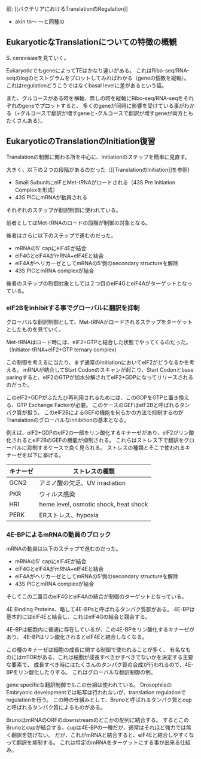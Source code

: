 前: [[バクテリアにおけるTranslationのRegulation]]

- akin to〜 〜と同種の

## EukaryoticなTranslationについての特徴の概観

S. cerevisiaeを見ていく。

EukaryoticでもgeneによってTEはかなり違いがある。
これはRibo-seq/RNA-seqのlogのヒストグラムをプロットしてみればわかる（geneの個数を縦軸）。
これはregulationどうこうではなくbasal levelに差があるという話。

また、グルコースがある時を横軸、無しの時を縦軸にRibo-seq/RNA-seqをそれぞれのgeneでプロットすると、
多くのgeneが同時に影響を受けている事がわかる（+グルコースで翻訳が増すgeneと-グルコースで翻訳が増すgeneが両方ともたくさんある）。

## EukaryoticのTranslationのInitiation復習

Translationの制御に関わる所を中心に、Initiationのステップを簡単に見直す。

大きく、以下の２つの段階があるのだった（[[TranslationのInitiation]]を参照)

- Small SubunitにeIFとMet-tRNAがロードされる（43S Pre Initiation Complexを形成）
- 43S PICにmRNAが動員される

それぞれのステップが翻訳制御に使われている。

前者としてはMet-tRNAのロードの段階が制御の対象となる。

後者はさらに以下のステップで進むのだった。

- mRNAの5' capにeIF4Eが結合
- eIF4GとeIF4AがmRNA+eIF4Eと結合
- eIF4AがヘリカーゼとしてmRNAの5'側のsecondary structureを解除
- 43S PICとmRNA complexが結合

後者のステップの制御対象としては２つ目のeIF4GとeIF4Aがターゲットとなっている。

### eIF2Bをinhibitする事でグローバルに翻訳を抑制

グローバルな翻訳制御として、Met-tRNAがロードされるステップをターゲットとしたものを見ていく。

Met-tRNAはロード時には、eIF2+GTPと結合した状態でやってくるのだった。（Initiator-tRNA+eIF2+GTP ternary complex)

この制御を考えるに当たり、まず通常のInitiationにおいてeIF2がどうなるかを考える。
mRNAが結合してStart Codonのスキャンが起こり、Start Codonとbase paringすると、eIF2のGTPが加水分解されてeIF2+GDPになってリリースされるのだった。

このeIF2+GDPがふたたび再利用されるためには、このGDPをGTPと置き換える、GTP Exchange Factorが必要。
このケースのGEFはeIF2Bと呼ばれるタンパク質が担う。
このeIF2BによるGEFの機能を何らかの方法で抑制するのがTranslationのグローバルなinhibitionの基本となる。

例えば、eIF2+GDPのeIF2の一部をリン酸化するキナーゼがあり、eIF2がリン酸化されるとeIF2BのGEFの機能が抑制される。
これらはストレス下で翻訳をグローバルに抑制するケースで良く見られる。
ストレスの種類とそこで使われるキナーゼを以下に挙げる。

| キナーゼ | ストレスの種類 |
| ---- | ---- |
| GCN2 | アミノ酸の欠乏、UV irradiation |
| PKR | ウィルス感染 |
| HRI | heme level, osmotic shock, heat shock |
| PERK | ERストレス、hypoxia |

### 4E-BPによるmRNAの動員のブロック

mRNAの動員は以下のステップで進むのだった。

- mRNAの5' capにeIF4Eが結合
- eIF4GとeIF4AがmRNA+eIF4Eと結合
- eIF4AがヘリカーゼとしてmRNAの5'側のsecondary structureを解除
- 43S PICとmRNA complexが結合

そしてこの二番目のeIF4GとeIF4Aの結合が制御のターゲットとなっている。

4E Binding Proteins、略して4E-BPsと呼ばれるタンパク質群がある。
4E-BPは基本的にはeIF4Eと結合し、これはeIF4Gの結合と競合する。

4E-BPは細胞内に普通に存在しているが、この4E-BPをリン酸化するキナーゼがあり、
4E-BPはリン酸化されるとeIF4Eと結合しなくなる。

この種のキナーゼは細胞の成長に関する制御で使われることが多く、
有名なものにはmTORがある。これは細胞が成長すべきかすべきでないかを決定する主要な要素で、
成長すべき時にはたくさんのタンパク質の合成が行われるので、4E-BPをリン酸化したりする。
これはグローバルな翻訳制御の例。

gene specificな翻訳制御でもこの仕組は使われている。
DrosophilaのEmbryonic developmentでは転写は行われないが、translation regulationでregulationを行う。
この時の仕組みとして、Brunoと呼ばれるタンパク質とcupと呼ばれるタンパク質によるものがある。

BrunoはmRNAのORFのdownstreamのどこかの配列に結合する。
するとこのBrunoとcupが結合する。cupは4E-BPの一種だが、通常はそれほど強力では無く翻訳を妨げない。
だが、これがmRNAと結合すると、eIF4Eと結合しやすくなって翻訳を抑制する。
これは特定のmRNAをターゲットにする事が出来る仕組み。
